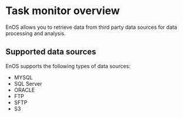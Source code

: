 # Task monitor overview

EnOS allows you to retrieve data from third party data sources for data processing and analysis.

## Supported data sources
EnOS supports the following types of data sources:
- MYSQL
- SQL Server
- ORACLE
- FTP
- SFTP
- S3
